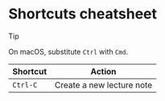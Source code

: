 # Shortcuts cheatsheet

> [!tip]
>  On macOS, substitute `Ctrl` with `Cmd`.

| Shortcut | Action                    |
| -------- | ------------------------- |
| `Ctrl-C` | Create a new lecture note |
